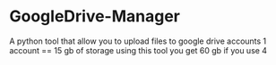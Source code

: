 # GoogleDrive-Manager
A python tool that allow you to upload files to google drive accounts 1 account == 15 gb of storage using this tool you get 60 gb if you use 4
